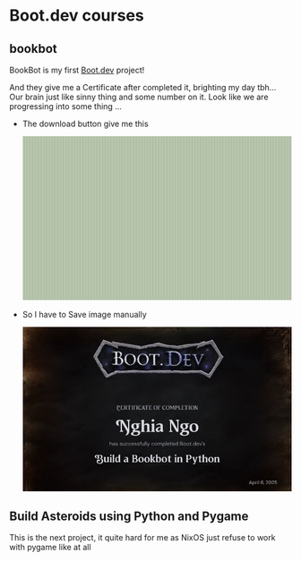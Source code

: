 # Boot.dev courses

## bookbot

BookBot is my first [Boot.dev](https://www.boot.dev) project!

And they give me a Certificate after completed it, brighting my day tbh... Our brain just like sinny thing and some number on it. Look like we are progressing into some thing ...

- The download button give me this

  ![](certificates/bootdev_certificate.png)

- So I have to Save image manually

  ![](certificates/cc937f39-c15a-4928-89dc-067bd56a0f3d.jpeg)

## Build Asteroids using Python and Pygame

This is the next project, it quite hard for me as NixOS just refuse to work with pygame like at all
